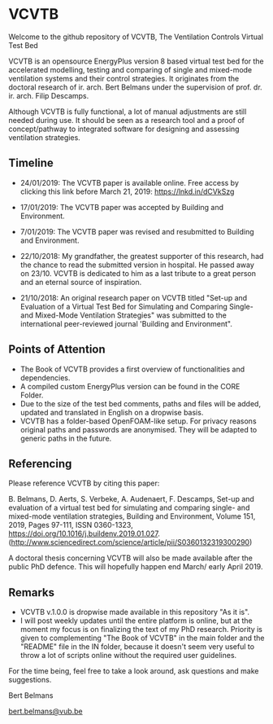 # VCVTB
Welcome to the github repository of VCVTB, The Ventilation Controls Virtual Test Bed

VCVTB is an opensource EnergyPlus version 8 based virtual test bed for the accelerated modelling, testing and comparing of single and mixed-mode ventilation systems and their control strategies. It originates from the doctoral research of ir. arch. Bert Belmans under the supervision of prof. dr. ir. arch. Filip Descamps.

Although VCVTB is fully functional, a lot of manual adjustments are still needed during use. It should be seen as a research tool and a proof of concept/pathway to integrated software for designing and assessing ventilation strategies.

Timeline
--------------------------

- 24/01/2019: The VCVTB paper is available online. Free access by clicking this link before March 21, 2019: https://lnkd.in/dCVkSzg

- 17/01/2019: The VCVTB paper was accepted by Building and Environment.

- 7/01/2019: The VCVTB paper was revised and resubmitted to Building and Environment.

- 22/10/2018: My grandfather, the greatest supporter of this research, had the chance to read the submitted version in hospital. He passed away on 23/10. VCVTB is dedicated to him as a last tribute to a great person and an eternal source of inspiration.

- 21/10/2018: An original research paper on VCVTB titled "Set-up and Evaluation of a Virtual Test Bed for Simulating and Comparing Single-and Mixed-Mode Ventilation Strategies" was submitted to the international peer-reviewed journal 'Building and Environment". 

Points of Attention
--------------------------

- The Book of VCVTB provides a first overview of functionalities and dependencies.
- A compiled custom EnergyPlus version can be found in the CORE Folder.
- Due to the size of the test bed comments, paths and files will be added, updated and translated in English on a dropwise basis.
- VCVTB has a folder-based OpenFOAM-like setup. For privacy reasons original paths and passwords are anonymised. They will be adapted to generic paths in the future.

Referencing
--------------------------

Please reference VCVTB by citing this paper:

B. Belmans, D. Aerts, S. Verbeke, A. Audenaert, F. Descamps,
Set-up and evaluation of a virtual test bed for simulating and comparing single- and mixed-mode ventilation strategies,
Building and Environment,
Volume 151,
2019,
Pages 97-111,
ISSN 0360-1323,
https://doi.org/10.1016/j.buildenv.2019.01.027.
(http://www.sciencedirect.com/science/article/pii/S0360132319300290)

A doctoral thesis concerning VCVTB will also be made available after the public PhD defence. This will hopefully happen end March/ early April 2019.

Remarks
--------------------------

- VCVTB v.1.0.0 is dropwise made available in this repository "As it is". 
- I will post weekly updates until the entire platform is online, but at the moment my focus is on finalizing the text of my PhD research. Priority is given to complementing "The Book of VCVTB" in the main folder and the "README" file in the IN folder, because it doesn't seem very useful to throw a lot of scripts online without the required user guidelines.

For the time being, feel free to take a look around, ask questions and make suggestions. 

Bert Belmans

bert.belmans@vub.be
